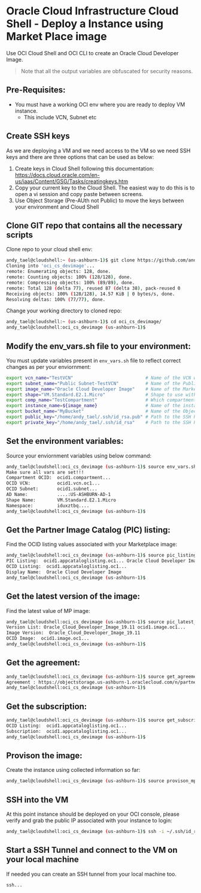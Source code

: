 # Oracle Cloud Infrastructure Cloud Shell - Deploy a Instance using Market Place image
Use OCI Cloud Shell and OCI CLI to create an Oracle Cloud Developer Image. 

> Note that all the output variables are obfuscated for security reasons.

## Pre-Requisites: 

- You must have a working OCI env where you are ready to deploy VM instance. 
    - This include VCN, Subnet etc

## Create SSH keys
As we are deploying a VM and we need access to the VM so we need SSH keys and there are three options that can be used as below: 

1. Create keys in Cloud Shell following this documentation: https://docs.cloud.oracle.com/en-us/iaas/Content/GSG/Tasks/creatingkeys.htm
2. Copy your current key to the Cloud Shell. The easiest way to do this is to open a vi session and copy paste between screens.
3. Use Object Storage (Pre-AUth not Public) to move the keys between your environment and Cloud Shell

## Clone GIT repo that contains all the necessary scripts

Clone repo to your cloud shell env:

```bash
andy_tael@cloudshell:~ (us-ashburn-1)$ git clone https://github.com/andytael/oci_cs_devimage.git
Cloning into 'oci_cs_devimage'...
remote: Enumerating objects: 128, done.
remote: Counting objects: 100% (128/128), done.
remote: Compressing objects: 100% (89/89), done.
remote: Total 128 (delta 77), reused 87 (delta 38), pack-reused 0
Receiving objects: 100% (128/128), 14.57 KiB | 0 bytes/s, done.
Resolving deltas: 100% (77/77), done.
```

Change your working directory to cloned repo: 

```bash
andy_tael@cloudshell:~ (us-ashburn-1)$ cd oci_cs_devimage/
andy_tael@cloudshell:oci_cs_devimage (us-ashburn-1)$ 
```

## Modify the env_vars.sh file to your environment:

You must update variables present in `env_vars.sh` file to reflect correct changes as per your enviornment: 

```bash
export vcn_name="TestVCN"                           # Name of the VCN where the instance will live
export subnet_name="Public Subnet-TestVCN"          # Name of the Public Subnet
export image_name="Oracle Cloud Developer Image"    # Name of the Marketplace Image
export shape="VM.Standard.E2.1.Micro"               # Shape to use with the Image (This is the Free version)
export comp_name="TestCompartment"                  # Which compartment
export instance_name=${image_name}                  # Name of the instane
export bucket_name="MyBucket"                       # Name of the Object Storaget bucket  
export public_key="/home/andy_tael/.ssh/id_rsa.pub" # Path to the SSH Public Key
export private_key="/home/andy_tael/.ssh/id_rsa"    # Path to the SSH Private Key
```

## Set the environment variables:

Source your enviornment variables using below command: 

```bash
andy_tael@cloudshell:oci_cs_devimage (us-ashburn-1)$ source env_vars.sh 
Make sure all vars are set!!!
Compartment OCID:  ocid1.compartment...
OCID VCN:          ocid1.vcn.oc1...
OCID Subnet:       ocid1.subnet...
AD Name:           ....:US-ASHBURN-AD-1
Shape Name:        VM.Standard.E2.1.Micro
Namespace:         iduxztbq....
andy_tael@cloudshell:oci_cs_devimage (us-ashburn-1)$ 
```
## Get the Partner Image Catalog (PIC) listing:

Find the OCID listing values associated with your Marketplace image: 

```bash
andy_tael@cloudshell:oci_cs_devimage (us-ashburn-1)$ source pic_listing.sh 
PIC Listing:  ocid1.appcataloglisting.oc1... Oracle Cloud Developer Image
OCID Listing:  ocid1.appcataloglisting.oc1...
Display Name:  Oracle Cloud Developer Image
andy_tael@cloudshell:oci_cs_devimage (us-ashburn-1)$ 
```
## Get the latest version of the image:

Find the latest value of MP image:

```bash
andy_tael@cloudshell:oci_cs_devimage (us-ashburn-1)$ source pic_latest_ver.sh 
Version List: Oracle_Cloud_Developer_Image_19.11 ocid1.image.oc1...
Image Version:  Oracle_Cloud_Developer_Image_19.11
OCID Image:  ocid1.image.oc1...
andy_tael@cloudshell:oci_cs_devimage (us-ashburn-1)$ 
```
## Get the agreement:

```bash
andy_tael@cloudshell:oci_cs_devimage (us-ashburn-1)$ source get_agreement.sh 
Agreement : https://objectstorage.us-ashburn-1.oraclecloud.com/n/partnerimagecatalog/b/eulas/o/oracle-apps-terms-of-use.txt fa771f612129bb9019965af32235ef5e7603621dbdb0d... 2020-03-26T20:33:20.089000+00:00
andy_tael@cloudshell:oci_cs_devimage (us-ashburn-1)$ 
```
## Get the subscription:
```bash
andy_tael@cloudshell:oci_cs_devimage (us-ashburn-1)$ source get_subscription.sh 
OCID Listing:  ocid1.appcataloglisting.oc1...
Subscription:  ocid1.appcataloglisting.oc1...
andy_tael@cloudshell:oci_cs_devimage (us-ashburn-1)$ 
```
## Provison the image:

Create the instance using collected information so far:

```bash
andy_tael@cloudshell:oci_cs_devimage (us-ashburn-1)$ source provison_mp_image.sh
```
## SSH into the VM

At this point instance should be deployed on your OCI console, please verify and grab the public IP associated with your instance to login: 

```bash
andy_tael@cloudshell:oci_cs_devimage (us-ashburn-1)$ ssh -i ~/.ssh/id_rsa opc@xx.xx.xx.xx
```

## Start a SSH Tunnel and connect to the VM on your local machine

If needed you can create an SSH tunnel from your local machine too. 

```bash
ssh...
```
